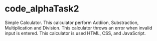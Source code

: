 # code_alphaTask2
Simple Calculator.
This calculator perform Addiion, Substraction, Multiplication and Division.
This calculator throws an error when invalid input is entered.
This calculator is used HTML, CSS, and JavaScript.
